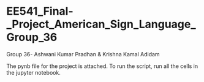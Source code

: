 # EE541_Final-_Project_American_Sign_Language_Group_36
Group 36- Ashwani Kumar Pradhan &amp; Krishna Kamal Adidam

The pynb file for the project is attached. To run the script, run all the cells in the jupyter notebook.
